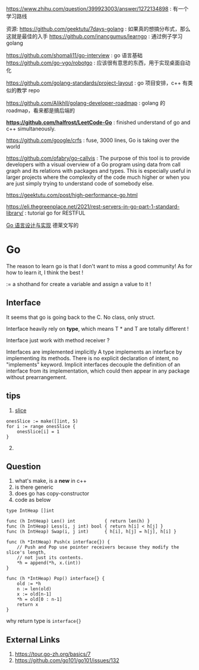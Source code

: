 https://www.zhihu.com/question/399923003/answer/1272134898 : 有一个学习路线

资源:
https://github.com/geektutu/7days-golang : 如果真的想搞分布式，那么这就是最佳的入手
https://github.com/inancgumus/learngo : 通过例子学习 golang

https://github.com/shomali11/go-interview : go 语言基础
https://github.com/go-vgo/robotgo : 应该很有意思的东西，用于实现桌面自动化

https://github.com/golang-standards/project-layout : go 项目安排，c++ 有类似的教学 repo

https://github.com/Alikhll/golang-developer-roadmap : golang 的 roadmap，看来都是搞后端的

**https://github.com/halfrost/LeetCode-Go** : finished understand of go and c++ simultaneously.

https://github.com/google/crfs : fuse, 3000 lines,  Go is taking over the world

https://github.com/ofabry/go-callvis : The purpose of this tool is to provide developers with a visual overview of a Go program using data from call graph and its relations with packages and types. This is especially useful in larger projects where the complexity of the code much higher or when you are just simply trying to understand code of somebody else.

https://geektutu.com/post/high-performance-go.html

https://eli.thegreenplace.net/2021/rest-servers-in-go-part-1-standard-library/ : tutorial go for RESTFUL

[Go 语言设计与实现](https://draveness.me/golang/) 德莱文写的

# Go
The reason to learn go is that I don't want to miss a good community!
As for how to learn it, I think the best !

:= a shothand for create a variable and assign a value to it !




## Interface
It seems that go is going back to the C. No class, only struct.

Interface heavily rely on **type**, which means T * and T are totally different !

Interface just work with method receiver ?

Interfaces are implemented implicitly
A type implements an interface by implementing its methods. There is no explicit declaration of intent, no "implements" keyword.
Implicit interfaces decouple the definition of an interface from its implementation, which could then appear in any package without prearrangement.




## tips
1. [slice](https://stackoverflow.com/questions/39984957/is-it-possible-to-initialize-golang-slice-with-specific-values)
```
onesSlice := make([]int, 5)
for i := range onesSlice {
    onesSlice[i] = 1
}
```
2. 

## Question
1. what's make, is a **new** in c++
2. is there generic 
3. does go has copy-constructor
4. code as below
```
type IntHeap []int

func (h IntHeap) Len() int           { return len(h) }
func (h IntHeap) Less(i, j int) bool { return h[i] < h[j] }
func (h IntHeap) Swap(i, j int)      { h[i], h[j] = h[j], h[i] }

func (h *IntHeap) Push(x interface{}) {
    // Push and Pop use pointer receivers because they modify the slice's length,
    // not just its contents.
    *h = append(*h, x.(int))
}

func (h *IntHeap) Pop() interface{} {
    old := *h
    n := len(old)
    x := old[n-1]
    *h = old[0 : n-1]
    return x
}
```
why return type is `interface{}`


## External Links
1. https://tour.go-zh.org/basics/7
2. https://github.com/go101/go101/issues/132
